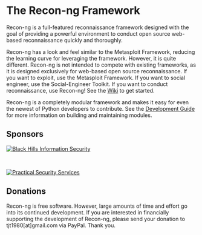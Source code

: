# The Recon-ng Framework
Recon-ng is a full-featured reconnaissance framework designed with the goal of providing a powerful environment to conduct open source web-based reconnaissance quickly and thoroughly.

Recon-ng has a look and feel similar to the Metasploit Framework, reducing the learning curve for leveraging the framework. However, it is quite different. Recon-ng is not intended to compete with existing frameworks, as it is designed exclusively for web-based open source reconnaissance. If you want to exploit, use the Metasploit Framework. If you want to social engineer, use the Social-Engineer Toolkit. If you want to conduct reconnaissance, use Recon-ng! See the [Wiki](https://github.com/lanmaster53/recon-ng/wiki) to get started.

Recon-ng is a completely modular framework and makes it easy for even the newest of Python developers to contribute. See the [Development Guide](https://github.com/lanmaster53/recon-ng/wiki/Development-Guide) for more information on building and maintaining modules.

## Sponsors

[![Black Hills Information Security](https://www.blackhillsinfosec.com/wp-content/uploads/2016/03/BHIS-logo-web.png)](http://www.blackhillsinfosec.com)

<br>

[![Practical Security Services](https://www.lanmaster53.com/static/images/pages/company/banner.png)](http://www.practisec.com)

## Donations

Recon-ng is free software. However, large amounts of time and effort go into its continued development. If you are interested in financially supporting the development of Recon-ng, please send your donation to tjt1980[at]gmail.com via PayPal. Thank you.

